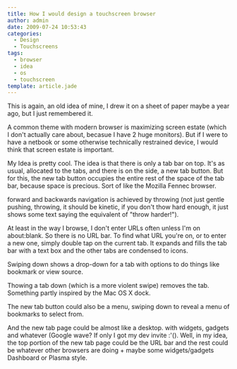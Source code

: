```yaml
---
title: How I would design a touchscreen browser
author: admin
date: 2009-07-24 10:53:43
categories:
  - Design
  - Touchscreens
tags: 
  - browser
  - idea
  - os
  - touchscreen
template: article.jade
---
```


This is again, an old idea of mine, I drew it on a sheet of paper maybe a year ago, but I just remembered it.

A common theme with modern browser is maximizing screen estate (which I don't actually care about, becasue I have 2 huge monitors). But if I were to have a netbook or some otherwise technically restrained device, I would think that screen estate is important.

My Idea is pretty cool. The idea is that there is only a tab bar on top. It's as usual, allocated to the tabs, and there is on the side, a new tab button. But for this, the new tab button occupies the entire rest of the space of the tab bar, because space is precious. Sort of like the Mozilla Fennec browser.

forward and backwards navigation is achieved by throwing (not just gentle pushing, throwing, it should be kinetic, if you don't thow hard enough, it just shows some text saying the equivalent of "throw harder!").

At least in the way I browse, I don't enter URLs often unless I'm on about:blank. So there is no URL bar. To find what URL you're on, or to enter a new one, simply double tap on the current tab. It expands and fills the tab bar with a text box and the other tabs are condensed to icons.

Swiping down shows a drop-down for a tab with options to do things like bookmark or view source.

Thowing a tab down (which is a more violent swipe) removes the tab. Something partly inspired by the Mac OS X dock.

The new tab button could also be a menu, swiping down to reveal a menu of bookmarks to select from.

And the new tab page could be almost like a desktop. with widgets, gadgets and whatever (Google wave? If only I got my dev invite :'(). Well, in my idea, the top portion of the new tab page could be the URL bar and the rest could be whatever other browsers are doing + maybe some widgets/gadgets Dashboard or Plasma style.

